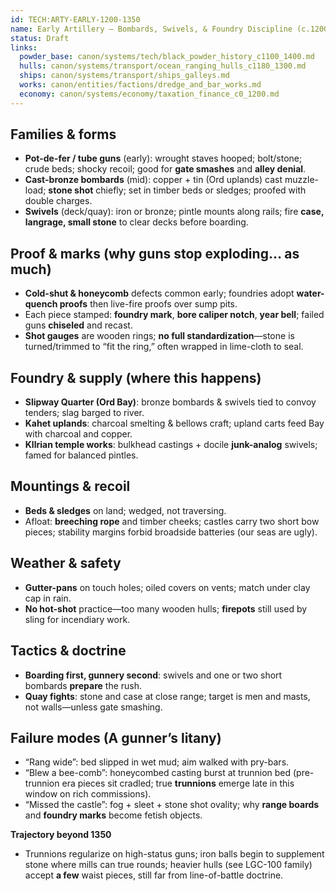 ```yaml
---
id: TECH:ARTY-EARLY-1200-1350
name: Early Artillery — Bombards, Swivels, & Foundry Discipline (c.1200–1350 AO)
status: Draft
links:
  powder_base: canon/systems/tech/black_powder_history_c1100_1400.md
  hulls: canon/systems/transport/ocean_ranging_hulls_c1180_1300.md
  ships: canon/systems/transport/ships_galleys.md
  works: canon/entities/factions/dredge_and_bar_works.md
  economy: canon/systems/economy/taxation_finance_c0_1200.md
---
```


## Families & forms
- **Pot-de-fer / tube guns** (early): wrought staves hooped; bolt/stone; crude beds; shocky recoil; good for **gate smashes** and **alley denial**.
- **Cast-bronze bombards** (mid): copper + tin (Ord uplands) cast muzzle-load; **stone shot** chiefly; set in timber beds or sledges; proofed with double charges.
- **Swivels** (deck/quay): iron or bronze; pintle mounts along rails; fire **case, langrage, small stone** to clear decks before boarding.

## Proof & marks (why guns stop exploding… as much)
- **Cold-shut & honeycomb** defects common early; foundries adopt **water-quench proofs** then live-fire proofs over sump pits.  
- Each piece stamped: **foundry mark**, **bore caliper notch**, **year bell**; failed guns **chiseled** and recast.  
- **Shot gauges** are wooden rings; **no full standardization**—stone is turned/trimmed to “fit the ring,” often wrapped in lime-cloth to seal.

## Foundry & supply (where this happens)
- **Slipway Quarter (Ord Bay)**: bronze bombards & swivels tied to convoy tenders; slag barged to river.  
- **Kahet uplands**: charcoal smelting & bellows craft; upland carts feed Bay with charcoal and copper.  
- **Kllrian temple works**: bulkhead castings + docile **junk-analog** swivels; famed for balanced pintles.

## Mountings & recoil
- **Beds & sledges** on land; wedged, not traversing.  
- Afloat: **breeching rope** and timber cheeks; castles carry two short bow pieces; stability margins forbid broadside batteries (our seas are ugly).

## Weather & safety
- **Gutter-pans** on touch holes; oiled covers on vents; match under clay cap in rain.  
- **No hot-shot** practice—too many wooden hulls; **firepots** still used by sling for incendiary work.

## Tactics & doctrine
- **Boarding first, gunnery second**: swivels and one or two short bombards **prepare** the rush.  
- **Quay fights**: stone and case at close range; target is men and masts, not walls—unless gate smashing.

## Failure modes (A gunner’s litany)
- “Rang wide”: bed slipped in wet mud; aim walked with pry-bars.  
- “Blew a bee-comb”: honeycombed casting burst at trunnion bed (pre-trunnion era pieces sit cradled; true **trunnions** emerge late in this window on rich commissions).  
- “Missed the castle”: fog + sleet + stone shot ovality; why **range boards** and **foundry marks** become fetish objects.

**Trajectory beyond 1350**  
- Trunnions regularize on high-status guns; iron balls begin to supplement stone where mills can true rounds; heavier hulls (see LGC-100 family) accept **a few** waist pieces, still far from line-of-battle doctrine.
